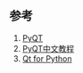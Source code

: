 ## 参考
1. [PyQT](https://pythonpyqt.com/contents/)
2. [PyQT中文教程](https://maicss.gitbook.io/pyqt-chinese-tutoral/pyqt6/index)
3. [Qt for Python](https://doc.qt.io/qtforpython/)
